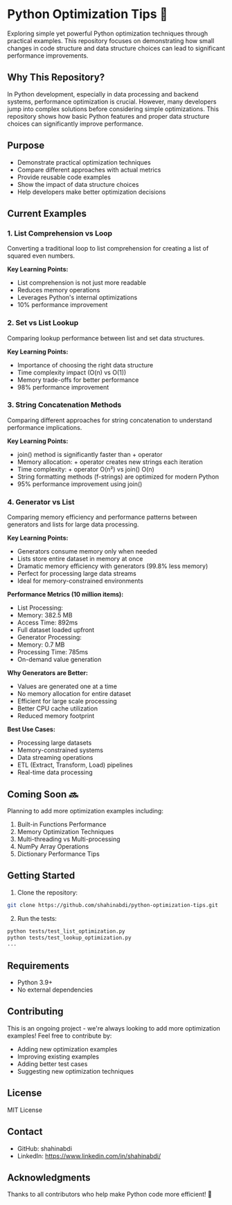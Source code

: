# Python Optimization Tips 🚀

Exploring simple yet powerful Python optimization techniques through practical examples. This repository focuses on demonstrating how small changes in code structure and data structure choices can lead to significant performance improvements.

## Why This Repository?

In Python development, especially in data processing and backend systems, performance optimization is crucial. However, many developers jump into complex solutions before considering simple optimizations. This repository shows how basic Python features and proper data structure choices can significantly improve performance.

## Purpose

- Demonstrate practical optimization techniques
- Compare different approaches with actual metrics
- Provide reusable code examples
- Show the impact of data structure choices
- Help developers make better optimization decisions

## Current Examples

### 1. List Comprehension vs Loop
Converting a traditional loop to list comprehension for creating a list of squared even numbers.

**Key Learning Points:**
- List comprehension is not just more readable
- Reduces memory operations
- Leverages Python's internal optimizations
- 10% performance improvement

### 2. Set vs List Lookup
Comparing lookup performance between list and set data structures.

**Key Learning Points:**
- Importance of choosing the right data structure
- Time complexity impact (O(n) vs O(1))
- Memory trade-offs for better performance
- 98% performance improvement

### 3. String Concatenation Methods
Comparing different approaches for string concatenation to understand performance implications.

**Key Learning Points:**

- join() method is significantly faster than + operator
- Memory allocation: + operator creates new strings each iteration
- Time complexity: + operator O(n²) vs join() O(n)
- String formatting methods (f-strings) are optimized for modern Python
- 95% performance improvement using join()


### 4. Generator vs List
Comparing memory efficiency and performance patterns between generators and lists for large data processing.

**Key Learning Points:**
- Generators consume memory only when needed
- Lists store entire dataset in memory at once
- Dramatic memory efficiency with generators (99.8% less memory)
- Perfect for processing large data streams
- Ideal for memory-constrained environments

**Performance Metrics (10 million items):**
- List Processing:
 - Memory: 382.5 MB
 - Access Time: 892ms
 - Full dataset loaded upfront
- Generator Processing:
 - Memory: 0.7 MB
 - Processing Time: 785ms
 - On-demand value generation

**Why Generators are Better:**
- Values are generated one at a time
- No memory allocation for entire dataset
- Efficient for large scale processing
- Better CPU cache utilization
- Reduced memory footprint

**Best Use Cases:**
- Processing large datasets
- Memory-constrained systems
- Data streaming operations
- ETL (Extract, Transform, Load) pipelines
- Real-time data processing

## Coming Soon 🔜

Planning to add more optimization examples including:
1. Built-in Functions Performance
2. Memory Optimization Techniques
3. Multi-threading vs Multi-processing
4. NumPy Array Operations
5. Dictionary Performance Tips

## Getting Started
1. Clone the repository:
```bash
git clone https://github.com/shahinabdi/python-optimization-tips.git
```
2. Run the tests:
```bash
python tests/test_list_optimization.py
python tests/test_lookup_optimization.py
...
```

## Requirements

- Python 3.9+
- No external dependencies

## Contributing
This is an ongoing project - we're always looking to add more optimization examples! Feel free to contribute by:

- Adding new optimization examples
- Improving existing examples
- Adding better test cases
- Suggesting new optimization techniques
## License
MIT License

## Contact

- GitHub: shahinabdi
- LinkedIn: https://www.linkedin.com/in/shahinabdi/

## Acknowledgments
Thanks to all contributors who help make Python code more efficient! 🙏